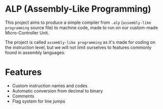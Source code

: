 # ALP (Assembly-Like Programming)

This project aims to produce a simple compiler from `.alp` (`assembly-like programming` source file) to machine code, made to run on our custom-made Micro-Controller Unit.

The project is called `assembly-like programming` as it's made for coding on the instruction level, but we will not limit ourselves to features commonly found in assembly languages.

# Features
- Custom instruction names and codes
- Automatic conversion from decimal to binary
- Comments
- Flag system for line jumps
